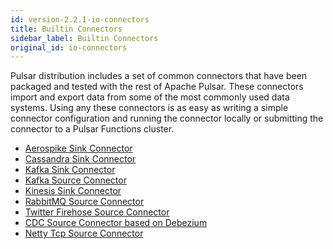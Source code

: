```yaml
---
id: version-2.2.1-io-connectors
title: Builtin Connectors
sidebar_label: Builtin Connectors
original_id: io-connectors
---
```


Pulsar distribution includes a set of common connectors that have been packaged and tested with the rest of Apache Pulsar.
These connectors import and export data from some of the most commonly used data systems. Using any these connectors is
as easy as writing a simple connector configuration and running the connector locally or submitting the connector to a
Pulsar Functions cluster.

- [Aerospike Sink Connector](io-aerospike.md)
- [Cassandra Sink Connector](io-cassandra.md)
- [Kafka Sink Connector](io-kafka.md#sink)
- [Kafka Source Connector](io-kafka.md#source)
- [Kinesis Sink Connector](io-kinesis.md#sink)
- [RabbitMQ Source Connector](io-rabbitmq.md#source)
- [Twitter Firehose Source Connector](io-twitter.md)
- [CDC Source Connector based on Debezium](io-cdc.md)
- [Netty Tcp Source Connector](io-tcp.md#source)
